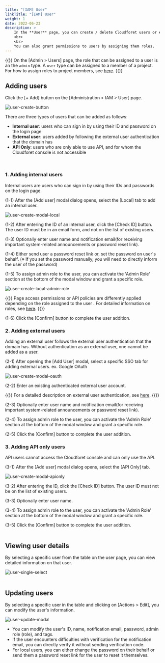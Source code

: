 ```yaml
---
title: "[IAM] User"
linkTitle: "[IAM] User"
weight: 1
date: 2022-06-23
description: >
    In the **User** page, you can create / delete Cloudforet users or enable / disable them.
    <br>
    <br>
    You can also grant permissions to users by assigning them roles.
---
```


{{<alert>}}
On the [Admin > Users] page, the role that can be assigned to a user is an the `admin` type. A `user` type can be assigned to a member of a project.
For how to assign roles to project members, see [here](/docs/guides/project/project-group/#invite-project-group-members).
{{</alert>}}
<br>

## Adding users
Click the [+ Add] button on the [Administration > IAM > User] page.

![user-create-button](/docs/guides/administration/iam-user-img/user-create-button.png)
<br>

There are three types of users that can be added as follows:
- **Internal user**: users who can sign in by using their ID and password on the login page
- **External user**: users added by following the external user authentication that the domain has
- **API Only**: users who are only able to use API, and for whom the Cloudforet console is not accessible
<br>

### 1. Adding internal users
Internal users are users who can sign in by using their IDs and passwords on the login page.

(1-1) After the [Add user] modal dialog opens, select the [Local] tab to add an internal user.

![user-create-modal-local](/docs/guides/administration/iam-user-img/user-create-modal-local_en.png)

(1-2) After entering the ID of an internal user, click the [Check ID] button. The user ID must be in an email form, and not on the list of existing users.

(1-3) Optionally enter user name and notification email(for receiving important system-related announcements or password reset link).

(1-4) Either send user a password reset link or, set the password on user's behalf. (※ If you set the password manually, you will need to directly inform the user of the password)

(1-5) To assign admin role to the user, you can activate the 'Admin Role' section at the bottom of the modal window and grant a specific role.

![user-create-local-admin-role](/docs/guides/administration/iam-user-img/user-create-local-admin-role_en.png)

{{<alert>}}
Page access permissions or API policies are differently applied depending on the role assigned to the user . For detailed information on roles, see [here](/docs/guides/administration/iam-role).
{{</alert>}}

(1-6) Click the [Confirm] button to complete the user addition.
<br>

### 2. Adding external users
Adding an external user follows the external user authentication that the domain has. Without authentication as an external user, one cannot be added as a user.

(2-1) After opening the [Add User] modal, select a specific SSO tab for adding external users. ex. Google OAuth

![user-create-modal-oauth](/docs/guides/administration/iam-user-img/user-create-modal-oauth_en.png)

(2-2) Enter an existing authenticated external user account.

{{<alert>}}
For a detailed description on external user authentication, see [here](/docs/guides/plugins/iam-authentication/).
{{</alert>}}

(2-3) Optionally enter user name and notification email(for receiving important system-related announcements or password reset link).

(2-4) To assign admin role to the user, you can activate the 'Admin Role' section at the bottom of the modal window and grant a specific role.

(2-5) Click the [Confirm] button to complete the user addition.
<br>


### 3. Adding API only users
API users cannot access the Cloudforet console and can only use the API.

(3-1) After the [Add user] modal dialog opens, select the [API Only] tab.

![user-create-modal-apionly](/docs/guides/administration/iam-user-img/user-create-modal-apionly_en.png)

(3-2) After entering the ID, click the [Check ID] button. The user ID must not be on the list of existing users.

(3-3) Optionally enter user name.

(3-4) To assign admin role to the user, you can activate the 'Admin Role' section at the bottom of the modal window and grant a specific role.

(3-5) Click the [Confirm] button to complete the user addition.
<br>
<br>

## Viewing user details
By selecting a specific user from the table on the user page, you can view detailed information on that user.

![user-single-select](/docs/guides/administration/iam-user-img/user-single-select.png)
<br>
<br>

## Updating users
By selecting a specific user in the table and clicking on [Actions > Edit], you can modify the user's information.

![user-update-modal](/docs/guides/administration/iam-user-img/user-update-modal_en.png)

- You can modify the user's ID, name, notification email, password, admin role (role), and tags. 
- If the user encounters difficulties with verification for the notification email, you can directly verify it without sending verification code.  
- For local users, you can either change the password on their behalf or send them a password reset link for the user to reset it themselves.